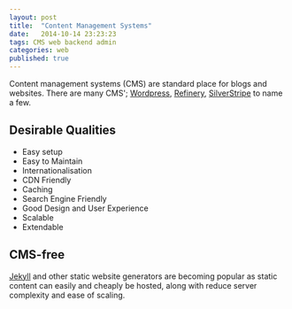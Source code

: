 ```yaml
---
layout: post
title:  "Content Management Systems"
date:   2014-10-14 23:23:23
tags: CMS web backend admin
categories: web
published: true
---
```


Content management systems (CMS) are standard place for blogs and websites. There are many CMS'; [Wordpress][wordpress], [Refinery][refinery], [SilverStripe][silverstripe] to name a few.



## Desirable Qualities

* Easy setup
* Easy to Maintain
* Internationalisation
* CDN Friendly
* Caching
* Search Engine Friendly
* Good Design and User Experience
* Scalable
* Extendable

## CMS-free

[Jekyll][jekyll] and other static website generators are becoming popular as static content can easily and cheaply be hosted,
along with reduce server complexity and ease of scaling.





[jekyll]: http://
[wordpress]: http://
[refinery]: http://
[silverstripe]: http://

